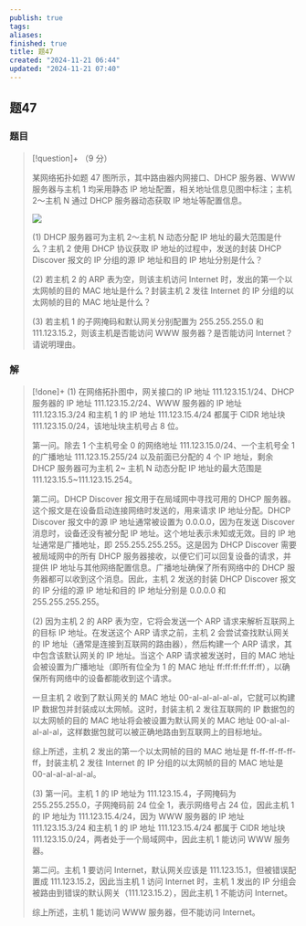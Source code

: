 ```yaml
---
publish: true
tags: 
aliases: 
finished: true
title: 题47
created: "2024-11-21 06:44"
updated: "2024-11-21 07:40"
---
```

## 题47
### 题目
> [!question]+
> （9 分）
> 
> 某网络拓扑如题 47 图所示，其中路由器内网接口、DHCP 服务器、WWW 服务器与主机 1 均采用静态 IP 地址配置，相关地址信息见图中标注；主机 2～主机 N 通过 DHCP 服务器动态获取 IP 地址等配置信息。
> 
> ![](https://pic3.zhimg.com/v2-47357ad300ae54c76d490d4c60ad5c26_r.jpg)
> 
> (1) DHCP 服务器可为主机 2～主机 N 动态分配 IP 地址的最大范围是什么？主机 2 使用 DHCP 协议获取 IP 地址的过程中，发送的封装 DHCP Discover 报文的 IP 分组的源 IP 地址和目的 IP 地址分别是什么？
> 
> (2) 若主机 2 的 ARP 表为空，则该主机访问 Internet 时，发出的第一个以太网帧的目的 MAC 地址是什么？封装主机 2 发往 Internet 的 IP 分组的以太网帧的目的 MAC 地址是什么？
> 
> (3) 若主机 1 的子网掩码和默认网关分别配置为 255.255.255.0 和 111.123.15.2，则该主机是否能访问 WWW 服务器？是否能访问 Internet？请说明理由。
### 解
> [!done]+
> (1) 在网络拓扑图中，网关接口的 IP 地址 111.123.15.1/24、DHCP 服务器的 IP 地址 111.123.15.2/24、WWW 服务器的 IP 地址 111.123.15.3/24 和主机 1 的 IP 地址 111.123.15.4/24 都属于 CIDR 地址块 111.123.15.0/24，该地址块主机号占 8 位。
> 
> 第一问。除去 1 个主机号全 0 的网络地址 111.123.15.0/24、一个主机号全 1 的广播地址 111.123.15.255/24 以及前面已分配的 4 个 IP 地址，剩余 DHCP 服务器可为主机 2~ 主机 N 动态分配 IP 地址的最大范围是 111.123.15.5~111.123.15.254。
> 
> 第二问。DHCP Discover 报文用于在局域网中寻找可用的 DHCP 服务器。这个报文是在设备启动连接网络时发送的，用来请求 IP 地址分配。DHCP Discover 报文中的源 IP 地址通常被设置为 0.0.0.0，因为在发送 Discover 消息时，设备还没有被分配 IP 地址。这个地址表示未知或无效。目的 IP 地址通常是广播地址，即 255.255.255.255。这是因为 DHCP Discover 需要被局域网中的所有 DHCP 服务器接收，以便它们可以回复设备的请求，并提供 IP 地址与其他网络配置信息。广播地址确保了所有网络中的 DHCP 服务器都可以收到这个消息。因此，主机 2 发送的封装 DHCP Discover 报文的 IP 分组的源 IP 地址和目的 IP 地址分别是 0.0.0.0 和 255.255.255.255。
> 
> (2) 因为主机 2 的 ARP 表为空，它将会发送一个 ARP 请求来解析互联网上的目标 IP 地址。在发送这个 ARP 请求之前，主机 2 会尝试查找默认网关的 IP 地址（通常是连接到互联网的路由器），然后构建一个 ARP 请求，其中包含该默认网关的 IP 地址。当这个 ARP 请求被发送时，目的 MAC 地址会被设置为广播地址（即所有位全为 1 的 MAC 地址 ff:ff:ff:ff:ff:ff），以确保所有网络中的设备都能收到这个请求。
> 
> 一旦主机 2 收到了默认网关的 MAC 地址 00-al-al-al-al-al，它就可以构建 IP 数据包并封装成以太网帧。这时，封装主机 2 发往互联网的 IP 数据包的以太网帧的目的 MAC 地址将会被设置为默认网关的 MAC 地址 00-al-al-al-al-al，这样数据包就可以被正确地路由到互联网上的目标地址。
> 
> 综上所述，主机 2 发出的第一个以太网帧的目的 MAC 地址是 ff-ff-ff-ff-ff-ff，封装主机 2 发往 Internet 的 IP 分组的以太网帧的目的 MAC 地址是 00-al-al-al-al-al。
> 
> (3) 第一问。主机 1 的 IP 地址为 111.123.15.4，子网掩码为 255.255.255.0，子网掩码前 24 位全 1，表示网络号占 24 位，因此主机 1 的 IP 地址为 111.123.15.4/24，因为 WWW 服务器的 IP 地址 111.123.15.3/24 和主机 1 的 IP 地址 111.123.15.4/24 都属于 CIDR 地址块 111.123.15.0/24，两者处于一个局域网中，因此主机 1 能访问 WWW 服务器。
> 
> 第二问。主机 1 要访问 Internet，默认网关应该是 111.123.15.1，但被错误配置成 111.123.15.2，因此当主机 1 访问 Internet 时，主机 1 发出的 IP 分组会被路由到错误的默认网关（111.123.15.2），因此主机 1 不能访问 Internet。
> 
> 综上所述，主机 1 能访问 WWW 服务器，但不能访问 Internet。